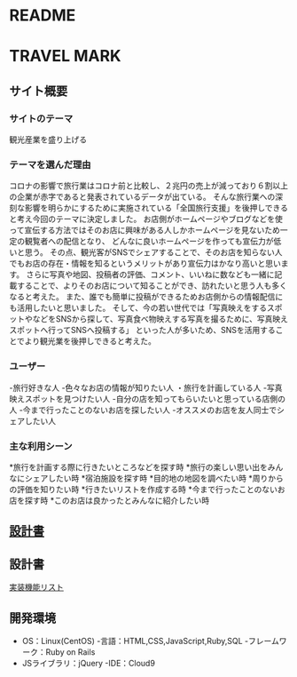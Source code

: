 # README

# TRAVEL MARK
## サイト概要
### サイトのテーマ
観光産業を盛り上げる
### テーマを選んだ理由
コロナの影響で旅行業はコロナ前と比較し、２兆円の売上が減っており６割以上の企業が赤字であると発表されているデータが出ている。
そんな旅行業への深刻な影響を明らかにするために実施されている「全国旅行支援」を後押しできると考え今回のテーマに決定しました。
お店側がホームページやブログなどを使って宣伝する方法ではそのお店に興味がある人しかホームページを見ないため一定の観覧者への配信となり、
どんなに良いホームページを作っても宣伝力が低いと思う。
その点、観光客がSNSでシェアすることで、そのお店を知らない人でもお店の存在・情報を知るというメリットがあり宣伝力はかなり高いと思います。
さらに写真や地図、投稿者の評価、コメント、いいねに数なども一緒に記載することで、よりそのお店について知ることができ、訪れたいと思う人も多くなると考えた。
また、誰でも簡単に投稿ができるためお店側からの情報配信にも活用したいと思いました。
そして、今の若い世代では「写真映えをするスポットやなどをSNSから探して、写真食べ物映えする写真を撮るために、写真映えスポットへ行ってSNSへ投稿する」
といった人が多いため、SNSを活用することでより観光業を後押しできると考えた。
### ユーザー
-旅行好きな人
-色々なお店の情報が知りたい人
・旅行を計画している人
-写真映えスポットを見つけたい人
-自分の店を知ってもらいたいと思っている店側の人
-今まで行ったことのないお店を探したい人
-オススメのお店を友人同士でシェアしたい人
### 主な利用シーン
*旅行を計画する際に行きたいところなどを探す時
*旅行の楽しい思い出をみんなにシェアしたい時
*宿泊施設を探す時
*目的地の地図を調べたい時
*周りからの評価を知りたい時
*行きたいリストを作成する時
*今まで行ったことのないお店を探す時
*このお店は良かったとみんなに紹介したい時


##  [設計書](https://docs.google.com/spreadsheets/d/1jF3gmsmPsUNea8iVSyVg1SzfjYO_jfx6rqFjXvP8nps/edit?usp=sharing)
## 設計書
[実装機能リスト](https://docs.google.com/spreadsheets/d/1jF3gmsmPsUNea8iVSyVg1SzfjYO_jfx6rqFjXvP8nps/edit?usp=sharing)


## 開発環境
- OS：Linux(CentOS)
-言語：HTML,CSS,JavaScript,Ruby,SQL
-フレームワーク：Ruby on Rails
- JSライブラリ：jQuery
-IDE：Cloud9
